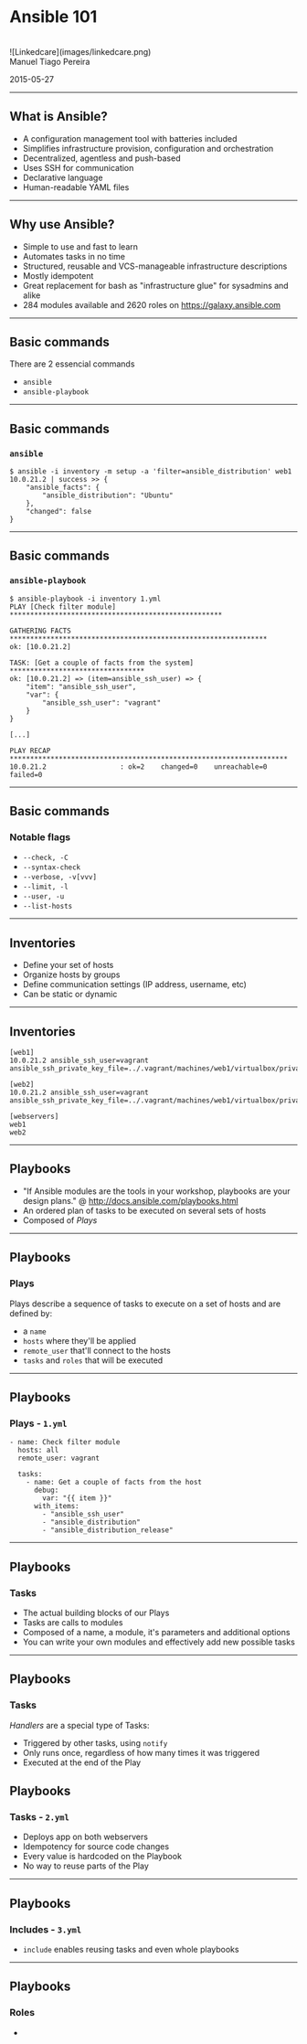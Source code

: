 # Ansible 101

<br/>
![Linkedcare](images/linkedcare.png)
<br/>
Manuel Tiago Pereira

2015-05-27

---

## What is Ansible?
  - A configuration management tool with batteries included
  - Simplifies infrastructure provision, configuration and orchestration
  - Decentralized, agentless and push-based
  - Uses SSH for communication
  - Declarative language
  - Human-readable YAML files

---

## Why use Ansible?
  - Simple to use and fast to learn
  - Automates tasks in no time
  - Structured, reusable and VCS-manageable infrastructure descriptions
  - Mostly idempotent
  - Great replacement for bash as "infrastructure glue" for sysadmins and alike
  - 284 modules available and 2620 roles on https://galaxy.ansible.com

---

## Basic commands
There are 2 essencial commands
  - `ansible`
  - `ansible-playbook`

---

## Basic commands
### `ansible`
    $ ansible -i inventory -m setup -a 'filter=ansible_distribution' web1
    10.0.21.2 | success >> {
        "ansible_facts": {
            "ansible_distribution": "Ubuntu"
        },
        "changed": false
    }

---

## Basic commands
### `ansible-playbook`
    $ ansible-playbook -i inventory 1.yml
    PLAY [Check filter module] ****************************************************

    GATHERING FACTS ***************************************************************
    ok: [10.0.21.2]

    TASK: [Get a couple of facts from the system] *********************************
    ok: [10.0.21.2] => (item=ansible_ssh_user) => {
        "item": "ansible_ssh_user",
        "var": {
            "ansible_ssh_user": "vagrant"
        }
    }

    [...]

    PLAY RECAP ********************************************************************
    10.0.21.2                  : ok=2    changed=0    unreachable=0    failed=0

---

## Basic commands
### Notable flags

  - `--check, -C`
  - `--syntax-check`
  - `--verbose, -v[vvv]`
  - `--limit, -l`
  - `--user, -u`
  - `--list-hosts`

---

## Inventories

  - Define your set of hosts
  - Organize hosts by groups
  - Define communication settings (IP address, username, etc)
  - Can be static or dynamic

---

## Inventories

    [web1]
    10.0.21.2 ansible_ssh_user=vagrant ansible_ssh_private_key_file=../.vagrant/machines/web1/virtualbox/private_key
    
    [web2]
    10.0.21.2 ansible_ssh_user=vagrant ansible_ssh_private_key_file=../.vagrant/machines/web1/virtualbox/private_key
    
    [webservers]
    web1
    web2

---

## Playbooks

  - "If Ansible modules are the tools in your workshop, playbooks are your design plans." @ http://docs.ansible.com/playbooks.html
  - An ordered plan of tasks to be executed on several sets of hosts
  - Composed of *Plays*

---

## Playbooks
### Plays

Plays describe a sequence of tasks to execute on a set of hosts and are defined by:

  - a `name`
  - `hosts` where they'll be applied
  - `remote_user` that'll connect to the hosts
  - `tasks` and `roles` that will be executed

---

## Playbooks
### Plays - `1.yml`

	- name: Check filter module
	  hosts: all
      remote_user: vagrant
	
	  tasks:
	    - name: Get a couple of facts from the host
	      debug:
	        var: "{{ item }}"
	      with_items:
	        - "ansible_ssh_user"
	        - "ansible_distribution"
	        - "ansible_distribution_release"

---

## Playbooks
### Tasks

  - The actual building blocks of our Plays
  - Tasks are calls to modules
  - Composed of a name, a module, it's parameters and additional options
  - You can write your own modules and effectively add new possible tasks

---

## Playbooks
### Tasks

*Handlers* are a special type of Tasks:

  - Triggered by other tasks, using `notify`
  - Only runs once, regardless of how many times it was triggered
  - Executed at the end of the Play

## Playbooks
### Tasks - `2.yml`

  - Deploys app on both webservers
  - Idempotency for source code changes
  - Every value is hardcoded on the Playbook
  - No way to reuse parts of the Play

---

## Playbooks
### Includes - `3.yml`

  - `include` enables reusing tasks and even whole playbooks

---

## Playbooks
### Roles

  - 
